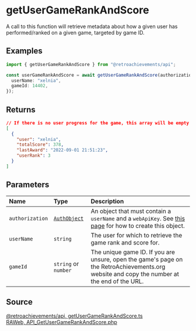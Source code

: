 # getUserGameRankAndScore

A call to this function will retrieve metadata about how a given user has performed/ranked on a given game, targeted by game ID.

## Examples

```ts
import { getUserGameRankAndScore } from "@retroachievements/api";

const userGameRankAndScore = await getUserGameRankAndScore(authorization, {
  userName: "xelnia",
  gameId: 14402,
});
```

## Returns

```json
// If there is no user progress for the game, this array will be empty.
[
  {
    "user": "xelnia",
    "totalScore": 378,
    "lastAward": "2022-09-01 21:51:23",
    "userRank": 3
  }
]
```

## Parameters

| Name            | Type                                        | Description                                                                                                                                 |
| :-------------- | :------------------------------------------ | :------------------------------------------------------------------------------------------------------------------------------------------ |
| `authorization` | [`AuthObject`](/v1/data-models/auth-object) | An object that must contain a `userName` and a `webApiKey`. See [this page](/getting-started) for how to create this object.                |
| `userName`      | `string`                                    | The user for which to retrieve the game rank and score for.                                                                                 |
| `gameId`        | `string` or `number`                        | The unique game ID. If you are unsure, open the game's page on the RetroAchievements.org website and copy the number at the end of the URL. |

## Source

[@retroachievements/api, getUserGameRankAndScore.ts](https://github.dev/RetroAchievements/api-js/blob/main/src/user/getUserGameRankAndScore.ts)  
[RAWeb, API_GetUserGameRankAndScore.php](https://github.dev/RetroAchievements/RAWeb/blob/master/public/API/API_GetUserGameRankAndScore.php)

